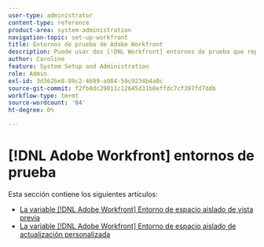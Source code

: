 ```yaml
---
user-type: administrator
content-type: reference
product-area: system-administration
navigation-topic: set-up-workfront
title: Entornos de prueba de Adobe Workfront
description: Puede usar dos [!DNL Workfront] entornos de prueba que replican su [!DNL Workfront] entorno de producción. Workfront actualiza el Simulador para pruebas de vista previa todos los fines de semana. Los datos agregados a su entorno en directo el viernes aparecen en el Simulador para pruebas de vista previa el lunes siguiente. El Simulador para pruebas de actualización personalizado es un entorno de prueba independiente que usted actualiza manualmente. Hay un coste adicional para obtener el Simulador para pruebas de actualización personalizado.
author: Caroline
feature: System Setup and Administration
role: Admin
exl-id: 3d362be8-89c2-4699-a984-59c9234b4a0c
source-git-commit: f2fb8dc29011c12645d31b0effdc7cf397fd7ddb
workflow-type: tm+mt
source-wordcount: '84'
ht-degree: 0%

---
```


# [!DNL Adobe Workfront] entornos de prueba

Esta sección contiene los siguientes artículos:

* [La variable [!DNL Adobe Workfront] Entorno de espacio aislado de vista previa](../../../administration-and-setup/set-up-workfront/workfront-testing-environments/wf-preview-sandbox-environment.md)
* [La variable [!DNL Adobe Workfront] Entorno de espacio aislado de actualización personalizada](../../../administration-and-setup/set-up-workfront/workfront-testing-environments/wf-custom-refresh-sandbox-environment.md)
